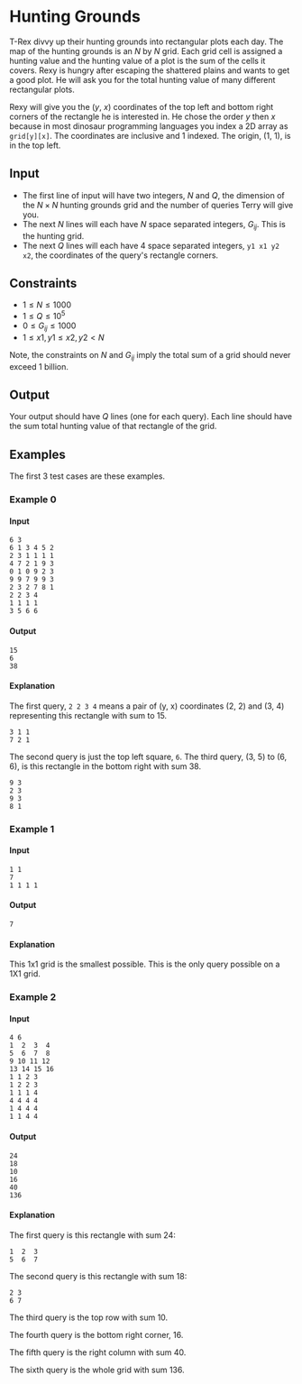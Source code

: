 # Hunting Grounds
T-Rex divvy up their hunting grounds into rectangular plots each day. The map of the hunting grounds is an $N$ by $N$ grid. Each grid cell is assigned a hunting value and the hunting value of a plot is the sum of the cells it covers. Rexy is hungry after escaping the shattered plains and wants to get a good plot. He will ask you for the total hunting value of many different rectangular plots.

Rexy will give you the ($y$, $x$) coordinates of the top left and bottom right corners of the rectangle he is interested in. He chose the order $y$ then $x$ because in most dinosaur programming languages you index a 2D array as `grid[y][x]`. The coordinates are inclusive and 1 indexed. The origin, ($1$, $1$), is in the top left.

## Input
- The first line of input will have two integers, $N$ and $Q$, the dimension of the $N \times N$ hunting grounds grid and the number of queries Terry will give you.
- The next $N$ lines will each have $N$ space separated integers, $G_{ij}$. This is the hunting grid.
- The next $Q$ lines will each have 4 space separated integers, `y1 x1 y2 x2`, the coordinates of the query's rectangle corners.

## Constraints
* $1 \leq N \leq 1000$
* $1 \leq Q \leq 10^5$
* $0 \leq G_{ij} \leq 1000$
* $1 \leq x1, y1 \leq x2, y2 < N$

Note, the constraints on $N$ and $G_{ij}$ imply the total sum of a grid should never exceed 1 billion.

## Output
Your output should have $Q$ lines (one for each query).
Each line should have the sum total hunting value of that rectangle of the grid.

## Examples
The first 3 test cases are these examples.

### Example 0
#### Input
```
6 3
6 1 3 4 5 2
2 3 1 1 1 1
4 7 2 1 9 3
0 1 0 9 2 3
9 9 7 9 9 3
2 3 2 7 8 1
2 2 3 4
1 1 1 1
3 5 6 6
```
#### Output
```
15
6
38
```
#### Explanation
The first query, `2 2 3 4` means a pair of (y, x) coordinates (2, 2) and (3, 4) representing this rectangle with sum to 15.
```
3 1 1
7 2 1
```
The second query is just the top left square, `6`.
The third query, (3, 5) to (6, 6), is this rectangle in the bottom right with sum 38.
```
9 3
2 3
9 3
8 1
```

### Example 1
#### Input
```
1 1
7
1 1 1 1
```
#### Output
```
7
```
#### Explanation
This 1x1 grid is the smallest possible.
This is the only query possible on a 1X1 grid.

### Example 2
#### Input
```
4 6
1  2  3  4
5  6  7  8
9 10 11 12
13 14 15 16
1 1 2 3
1 2 2 3
1 1 1 4
4 4 4 4
1 4 4 4
1 1 4 4
```
#### Output
```
24
18
10
16
40
136
```
#### Explanation
The first query is this rectangle with sum 24:
```
1  2  3
5  6  7
```
The second query is this rectangle with sum 18:
```
2 3
6 7
```
The third query is the top row with sum 10.

The fourth query is the bottom right corner, 16.

The fifth query is the right column with sum 40.

The sixth query is the whole grid with sum 136.
